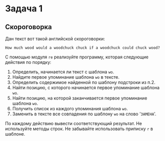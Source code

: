 # Задача 1
## Скороговорка
Дан текст вот такой английской скороговорки:
```
How much wood would a woodchuck chuck if a woodchuck could chuck wood?
```
С помощью модуля `re` реализуйте программу, которая следующие действия по порядку:

1. Определить, начинается ли текст с шаблона `wo`.
2. Найдите первое упоминание шаблона `wo` в тексте.
3. Определить содержимое найденной по шаблону подстроки из п.2.
4. Найти позицию, с которого начинается первое упоминание шаблона `wo`.
5. Найти позицию, на которой заканчивается первое упоминание шаблона  `wo`.
6. Получить список из каждого упоминания шаблона `wo`.
7. Заменить в тексте все совпадения по шаблону `wo` на слово '`ЗАМЕНА`'.

По каждому действию вывести соответствующий результат. Не используйте методы строк. Не забывайте использовать приписку `r` в шаблоне.